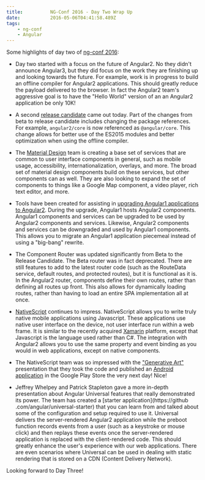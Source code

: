 ```yaml
---
title:          NG-Conf 2016 - Day Two Wrap Up
date:           2016-05-06T04:41:58.489Z
tags:
    - ng-conf
    - Angular
---
```


Some highlights of day two of [ng-conf 2016](https://www.ng-conf.org/):

- Day two started with a focus on the future of Angular2. No they didn't announce Angular3, but they
did focus on the work they are finishing up and looking towards the future.  For example, work is in progress
to build an offline compiler for Angular2 applications. This should greatly reduce the payload delivered
to the browser. In fact the Angular2 team's aggressive goal is to have the "Hello World" version of an
an Angular2 application be only 10K!

- A second [release candidate](https://github.com/angular/angular/blob/master/CHANGELOG.md) came out today.
Part of the changes from beta to release candidate includes changing the package references.  For
example, `angular2/core` is now referenced as `@angular/core`. This change allows for better use of the
ES2015 modules and better optimization when using the offline compiler.

- The [Material Design](https://github.com/angular/material2) team is creating a base set of services that are
common to user interface components in general, such as mobile usage, accessibility, internationalization, overlays,
and more. The broad set of material design components build on these services, but other components can as well. They
are also looking to expand the set of components to things like a Google Map component, a video player, rich text
editor, and more.

- Tools have been created for assisting in
[upgrading Angular1 applications to Angular2](https://angular.io/docs/ts/latest/guide/upgrade.html).
During the upgrade, Angular1 hosts Angular2 components. Angular1 components and services can be upgraded to be
used by Angular2 components and services.  Likewise, Angular2 components and services can be downgraded
and used by Angular1 components.  This allows you to migrate an Angular1 application piecemeal instead of using
a "big-bang" rewrite.

- The Component Router was updated significantly from Beta to the Release Candidate.  The Beta router was in fact
deprecated.  There are still features to add to the latest router code (such as the RouteData service, default
routes, and protected routes), but it is functional as it is.  In the Angular2 router, components define their own
routes, rather than defining all routes up front.  This also allows for dynamically loading routes, rather than having to
load an entire SPA implementation all at once.

- [NativeScript](https://www.nativescript.org/) continues to impress. NativeScript allows you to write truly native
mobile applications using Javascript.  These applications use native user interface on the device, not user interface
run within a web frame.  It is similar to the recently acquired [Xamarin](https://www.xamarin.com/) platform, except
that Javascript is the language used rather than C#.  The integration with Angular2 allows you to use the
same property and event binding as you would in web applications, except on native components.

- The NativeScript team was so impressed with the
["Generative Art"](https://youtu.be/vsl5O4ps7LE?list=PLOETEcp3DkCq788xapkP_OU-78jhTf68j) presentation
that they took the code and published an
[Android application](https://play.google.com/store/apps/details?id=org.nativescript.nativescriptng2windchimes)
in the Google Play Store the very next day!  Nice!

- Jeffrey Whelpey and Patrick Stapleton gave a more in-depth presentation about Angular Universal features that
really demonstrated its power.  The team has created a [starter application](https://github
.com/angular/universal-starter) that you can learn from and talked about some of the configuration and setup required
to use it.  Universal delivers the server-rendered Angular2 application while the preboot function records events
from a user (such as a keystroke or mouse click) and then replays these events once the server-rendered application
is replaced with the client-rendered code.  This should greatly enhance the user's experience with
our web applications.  There are even scenarios where Universal can be used in dealing with static rendering
that is stored on a CDN (Content Delivery Network).

Looking forward to Day Three!
